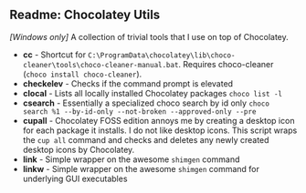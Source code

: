 ﻿## Readme: Chocolatey Utils

*[Windows only]*
A collection of trivial tools that I use on top of Chocolatey.

- **cc** - Shortcut for `C:\ProgramData\chocolatey\lib\choco-cleaner\tools\choco-cleaner-manual.bat`. Requires choco-cleaner (`choco install choco-cleaner`).
- **checkelev** - Checks if the command prompt is elevated
- **clocal** - Lists all locally installed Chocolatey packages `choco list -l`
- **csearch** - Essentially a specialized choco search by id only `choco search %1 --by-id-only --not-broken --approved-only --pre`
- **cupall** - Chocolatey FOSS edition annoys me by creating a desktop icon for each package it installs. I do not like desktop icons. This script wraps the `cup all` command and checks and deletes any newly created desktop icons by Chocolatey.
- **link** - Simple wrapper on the awesome `shimgen` command
- **linkw** - Simple wrapper on the awesome `shimgen` command for underlying GUI executables

